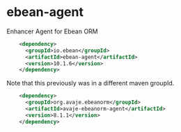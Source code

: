 ebean-agent
====================

Enhancer Agent for Ebean ORM

```xml
    <dependency>
      <groupId>io.ebean</groupId>
      <artifactId>ebean-agent</artifactId>
      <version>10.1.6</version>
    </dependency>
```


Note that this previously was in a different maven groupId.

```xml
    <dependency>
      <groupId>org.avaje.ebeanorm</groupId>
      <artifactId>avaje-ebeanorm-agent</artifactId>
      <version>8.1.1</version>
    </dependency>
```

